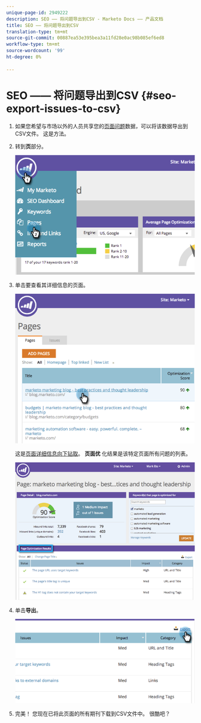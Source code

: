 ```yaml
---
unique-page-id: 2949222
description: SEO —— 将问题导出到CSV - Marketo Docs —— 产品文档
title: SEO —— 将问题导出到CSV
translation-type: tm+mt
source-git-commit: 00887ea53e395bea3a11fd28e0ac98b085ef6ed8
workflow-type: tm+mt
source-wordcount: '99'
ht-degree: 0%

---
```



# SEO —— 将问题导出到CSV {#seo-export-issues-to-csv}

1. 如果您希望与市场以外的人员共享您的[页面问题](seo-understanding-pages.md)数据，可以将该数据导出到CSV文件。 这是方法。
1. 转到&#x200B;**页**&#x200B;部分。

   ![](assets/image2014-9-18-13-3a16-3a5.png)

1. 单击要查看其详细信息的页面。

   ![](assets/image2014-9-18-13-3a16-3a8.png)

   这是[页面详细信息向下钻取](seo-using-the-page-detail-drill-down.md)。 **页面优** 化结果是该特定页面所有问题的列表。

   ![](assets/image2014-9-18-13-3a16-3a12.png)

1. 单击&#x200B;**导出**。

   ![](assets/image2014-9-18-13-3a16-3a39.png)

1. 完美！ 您现在已将此页面的所有期刊下载到CSV文件中。 很酷吧？


